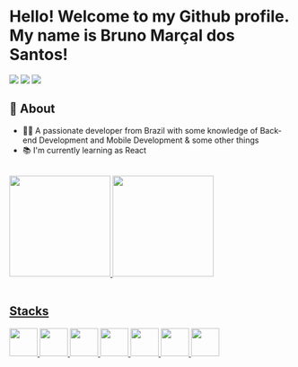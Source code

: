 <div>
<h1 color="purple"> Hello! Welcome to my Github profile. <br>
 My name is Bruno Marçal dos Santos!</h1>
</div>

<div padding="10px">
<a href="https://instagram.com/hts.santos" target="_blank"><img loading="lazy" src="https://img.shields.io/badge/-Instagram-%23E4405F?style=for-the-badge&logo=instagram&logoColor=white" target="_blank"></a>
<a href = "mailto:brunomarcaldossantos9a@gmail.com"><img loading="lazy" src="https://img.shields.io/badge/Gmail-D14836?style=for-the-badge&logo=gmail&logoColor=white" target="_blank"></a>
<a href="https://www.linkedin.com/in/bruno-marçal-dos-santos-325393228" target="_blank"><img loading="lazy" src="https://img.shields.io/badge/-LinkedIn-%230077B5?style=for-the-badge&logo=linkedin&logoColor=white" target="_blank"></a>    
</div>

<div>
 <h2>👤 About</h2>
 <ul>
   <li>👨‍💻 A passionate developer from Brazil with some knowledge of Back-end Development and Mobile Development & some other things</li>
  <li>📚 I'm currently learning as React </li>
</ul>
</div>
<br>

<div>
<a href="https://github.com/YinBits">
<img loading="lazy" height="180em" src="https://github-readme-stats.vercel.app/api/top-langs/?username=YinBits&layout=compact&langs_count=7&theme=dracula"/>
<img loading="lazy" height="180em" src="https://github-readme-stats.vercel.app/api?username=YinBits&show_icons=true&theme=dracula&include_all_commits=true&count_private=true"/>
</div>
<br>
 
</div>
<h2>Stacks</h2>
<div margin="20px">

<img width="50px" height="50px" src="https://cdn.jsdelivr.net/gh/devicons/devicon/icons/javascript/javascript-original.svg" padding="10px" />
<img width="50px" height="50px" src="https://cdn.jsdelivr.net/gh/devicons/devicon/icons/html5/html5-original.svg"  padding="10px" />
<img width="50px" height="50px" src="https://cdn.jsdelivr.net/gh/devicons/devicon/icons/css3/css3-original.svg"  padding="10px" />
<img width="50px" height="50px" src="https://cdn.jsdelivr.net/gh/devicons/devicon/icons/php/php-original.svg"  padding="10px" />
<img width="50px" height="50px" src="https://cdn.jsdelivr.net/gh/devicons/devicon/icons/java/java-original-wordmark.svg"  padding="10px" />
<img width="50px" height="50px" src="https://cdn.jsdelivr.net/gh/devicons/devicon/icons/firebase/firebase-plain-wordmark.svg"  padding="10px" />                
<img width="50px" height="50px" src="https://cdn.jsdelivr.net/gh/devicons/devicon/icons/wordpress/wordpress-plain.svg"  padding="10px" />
                   
</div>


